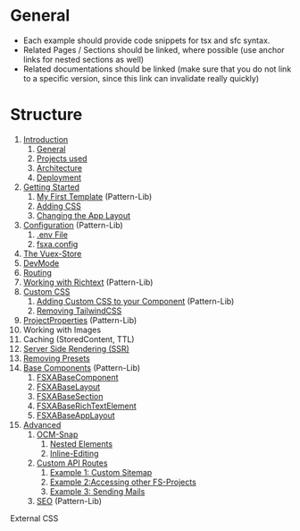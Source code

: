 # General

- Each example should provide code snippets for tsx and sfc syntax.
- Related Pages / Sections should be linked, where possible (use anchor links for nested sections as well)
- Related documentations should be linked (make sure that you do not link to a specific version, since this link can invalidate really quickly)

# Structure

1. [Introduction](Introduction.md)
   1. [General](Introduction.md#general)
   2. [Projects used](Introduction.md#projects-used)
   3. [Architecture](Introduction.md#architecture)
   4. [Deployment](Introduction.md#deployment)
2. [Getting Started](getting-started/index.md)
   1. [My First Template](getting-started/index.md) (Pattern-Lib)
   2. [Adding CSS](getting-started/index.md)
   3. [Changing the App Layout](getting-started/index.md)
3. [Configuration](Configuration.md) (Pattern-Lib)
   1. [.env File](Configuration.md#env-file)
   2. [fsxa.config](Configuration.md#fsxaconfig)
4. [The Vuex-Store](VuexStore.md)
5. [DevMode](DevMode.md)
6. [Routing](Routing.md)
7. [Working with Richtext](Richtext.md) (Pattern-Lib)
8. [Custom CSS](css/index.md)
   1. [Adding Custom CSS to your Component](css/Component.md) (Pattern-Lib)
   2. [Removing TailwindCSS](css/RemovingTailwind.md)
9. [ProjectProperties](ProjectProperties.md) (Pattern-Lib)
10. Working with Images
11. Caching (StoredContent, TTL)
12. [Server Side Rendering (SSR)](SSR.md)
13. [Removing Presets](RemovingPresets.md)
14. [Base Components](components/index.md) (Pattern-Lib)
    1. [FSXABaseComponent](components/FSXABaseComponent.md)
    2. [FSXABaseLayout](components/FSXABaseLayout.md)
    3. [FSXABaseSection](components/FSXABaseSection.md)
    4. [FSXABaseRichTextElement](components/FSXABaseRichTextElement.md)
    5. [FSXABaseAppLayout](components/FSXABaseAppLayout.md)
15. [Advanced](advanced/index.md)
    1. [OCM-Snap](advanced/TPP-Snap.md)
       1. [Nested Elements](advanced/TPP-Snap.md#nested-elements)
       2. [Inline-Editing](advanced/TPP-Snap.md#inline-editing)
    2. [Custom API Routes](advanced/custom-api-routes/index.md)
       1. [Example 1: Custom Sitemap](advanced/custom-api-routes/CustomSitemap.md)
       2. [Example 2:Accessing other FS-Projects](advanced/custom-api-routes/AccessingOtherProjects.md)
       3. [Example 3: Sending Mails](advanced/custom-api-routes/SendingMails.md)
    3. [SEO](advanced/SEO.md) (Pattern-Lib)

External CSS
